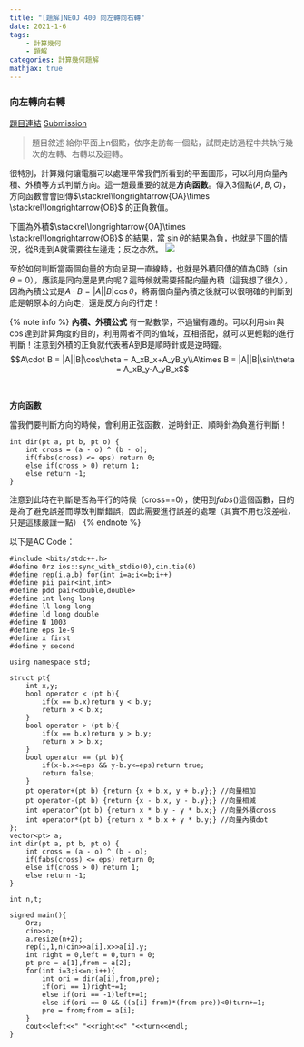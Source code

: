 ```yaml
---
title: "[題解]NEOJ 400 向左轉向右轉"
date: 2021-1-6
tags: 
    - 計算幾何
    - 題解
categories: 計算幾何題解
mathjax: true
---
```


### 向左轉向右轉
<!--more-->
[題目連結](https://neoj.sprout.tw/problem/400/)
[Submission](https://neoj.sprout.tw/challenge/178524/)

> 題目敘述
> 給你平面上n個點，依序走訪每一個點，試問走訪過程中共執行幾次的左轉、右轉以及迴轉。

很特別，計算幾何讓電腦可以處理平常我們所看到的平面圖形，可以利用向量內積、外積等方式判斷方向。這一題最重要的就是**方向函數**。傳入3個點$(A,B,O)$，方向函數會會回傳$\stackrel\longrightarrow{OA}\times \stackrel\longrightarrow{OB}$ 的正負數值。

下圖為外積$\stackrel\longrightarrow{OA}\times \stackrel\longrightarrow{OB}$ 的結果，當 $\sin\theta$的結果為負，也就是下圖的情況，從B走到A就需要往左邊走；反之亦然。
![](https://i.imgur.com/eDNRLhm.png)

至於如何判斷當兩個向量的方向呈現一直線時，也就是外積回傳的值為0時（$\sin\theta = 0$），應該是同向還是異向呢？這時候就需要搭配向量內積（這我想了很久），因為內積公式是$A\cdot B = |A||B|\cos\theta$，將兩個向量內積之後就可以很明確的判斷到底是朝原本的方向走，還是反方向的行走！

{% note info %}
**內積、外積公式**
有一點數學，不過蠻有趣的。可以利用$\sin$與$\cos$達到計算角度的目的，利用兩者不同的值域，互相搭配，就可以更輕鬆的進行判斷！注意到外積的正負就代表著A到B是順時針或是逆時鐘。
$$A\cdot B = |A||B|\cos\theta = A_xB_x+A_yB_y\\A\times B = |A||B|\sin\theta = A_xB_y-A_yB_x$$

<br>

**方向函數**

當我們要判斷方向的時候，會利用正弦函數，逆時針正、順時針為負進行判斷！

```cpp=
int dir(pt a, pt b, pt o) {
    int cross = (a - o) ^ (b - o);
    if(fabs(cross) <= eps) return 0;
    else if(cross > 0) return 1;
    else return -1;
}
```

注意到此時在判斷是否為平行的時候（cross==0），使用到$fabs()$這個函數，目的是為了避免誤差而導致判斷錯誤，因此需要進行誤差的處理（其實不用也沒差啦，只是這樣嚴謹一點）
{% endnote %}

以下是AC Code：

```cpp=
#include <bits/stdc++.h>
#define Orz ios::sync_with_stdio(0),cin.tie(0)
#define rep(i,a,b) for(int i=a;i<=b;i++)
#define pii pair<int,int>
#define pdd pair<double,double>
#define int long long
#define ll long long
#define ld long double
#define N 1003
#define eps 1e-9
#define x first
#define y second

using namespace std;

struct pt{
    int x,y;
    bool operator < (pt b){
        if(x == b.x)return y < b.y;
        return x < b.x;
    }
    bool operator > (pt b){
        if(x == b.x)return y > b.y;
        return x > b.x;
    }
    bool operator == (pt b){
        if(x-b.x<=eps && y-b.y<=eps)return true;
        return false;
    }
    pt operator+(pt b) {return {x + b.x, y + b.y};} //向量相加
    pt operator-(pt b) {return {x - b.x, y - b.y};} //向量相減
    int operator^(pt b) {return x * b.y - y * b.x;} //向量外積cross
    int operator*(pt b) {return x * b.x + y * b.y;} //向量內積dot
};
vector<pt> a;
int dir(pt a, pt b, pt o) {
    int cross = (a - o) ^ (b - o);
    if(fabs(cross) <= eps) return 0;
    else if(cross > 0) return 1;
    else return -1;
}

int n,t;

signed main(){
    Orz;
    cin>>n;
    a.resize(n+2);
    rep(i,1,n)cin>>a[i].x>>a[i].y;
    int right = 0,left = 0,turn = 0;
    pt pre = a[1],from = a[2];
    for(int i=3;i<=n;i++){
        int ori = dir(a[i],from,pre);
        if(ori == 1)right+=1;
        else if(ori == -1)left+=1;
        else if(ori == 0 && ((a[i]-from)*(from-pre))<0)turn+=1;
        pre = from;from = a[i];
    }
    cout<<left<<" "<<right<<" "<<turn<<endl;
}
```
